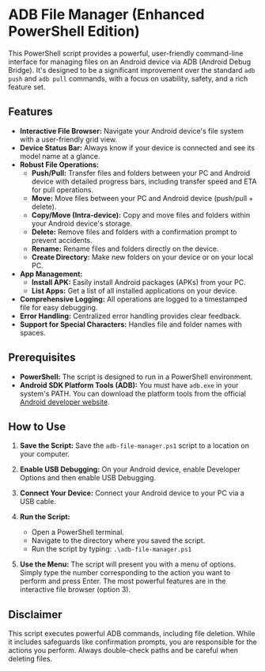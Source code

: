 # ADB File Manager (Enhanced PowerShell Edition)

This PowerShell script provides a powerful, user-friendly command-line interface for managing files on an Android device via ADB (Android Debug Bridge). It's designed to be a significant improvement over the standard `adb push` and `adb pull` commands, with a focus on usability, safety, and a rich feature set.

## Features

*   **Interactive File Browser:** Navigate your Android device's file system with a user-friendly grid view.
*   **Device Status Bar:** Always know if your device is connected and see its model name at a glance.
*   **Robust File Operations:**
    *   **Push/Pull:** Transfer files and folders between your PC and Android device with detailed progress bars, including transfer speed and ETA for pull operations.
    *   **Move:** Move files between your PC and Android device (push/pull + delete).
    *   **Copy/Move (Intra-device):** Copy and move files and folders within your Android device's storage.
    *   **Delete:** Remove files and folders with a confirmation prompt to prevent accidents.
    *   **Rename:** Rename files and folders directly on the device.
    *   **Create Directory:** Make new folders on your device or on your local PC.
*   **App Management:**
    *   **Install APK:** Easily install Android packages (APKs) from your PC.
    *   **List Apps:** Get a list of all installed applications on your device.
*   **Comprehensive Logging:** All operations are logged to a timestamped file for easy debugging.
*   **Error Handling:** Centralized error handling provides clear feedback.
*   **Support for Special Characters:** Handles file and folder names with spaces.

## Prerequisites

*   **PowerShell:** The script is designed to run in a PowerShell environment.
*   **Android SDK Platform Tools (ADB):** You must have `adb.exe` in your system's PATH. You can download the platform tools from the official [Android developer website](https://developer.android.com/studio/releases/platform-tools).

## How to Use

1.  **Save the Script:** Save the `adb-file-manager.ps1` script to a location on your computer.
2.  **Enable USB Debugging:** On your Android device, enable Developer Options and then enable USB Debugging.
3.  **Connect Your Device:** Connect your Android device to your PC via a USB cable.
4.  **Run the Script:**
    *   Open a PowerShell terminal.
    *   Navigate to the directory where you saved the script.
    *   Run the script by typing: `.\adb-file-manager.ps1`

5.  **Use the Menu:** The script will present you with a menu of options. Simply type the number corresponding to the action you want to perform and press Enter. The most powerful features are in the interactive file browser (option 3).

## Disclaimer

This script executes powerful ADB commands, including file deletion. While it includes safeguards like confirmation prompts, you are responsible for the actions you perform. Always double-check paths and be careful when deleting files.
